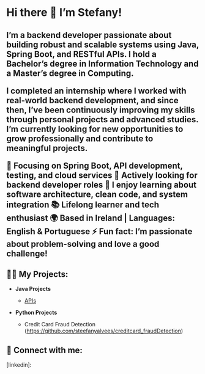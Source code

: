 <h1>

Hi there 👋 I’m Stefany! </h1>

<h2> I’m a backend developer passionate about building robust and scalable systems using Java, Spring Boot, and RESTful APIs. 
I hold a Bachelor’s degree in Information Technology and a Master’s degree in Computing.

I completed an internship where I worked with real-world backend development, and since then, 
I’ve been continuously improving my skills through personal projects and advanced studies. 
I’m currently looking for new opportunities to grow professionally and contribute to meaningful projects.

🌱 Focusing on Spring Boot, API development, testing, and cloud services
🚀 Actively looking for backend developer roles
💬 I enjoy learning about software architecture, clean code, and system integration
📚 Lifelong learner and tech enthusiast
🌍 Based in Ireland | Languages: English & Portuguese
⚡ Fun fact: I’m passionate about problem-solving and love a good challenge!


 </h2>

<h2>👨‍💻 My Projects:</h2>

- <b>Java Projects </b>
  - [APIs](https://github.com/steefanyalvees/productAPI)


- <b>Python Projects</b>
  - Credit Card Fraud Detection (https://github.com/steefanyalvees/creditcard_fraudDetection)

<h2> 🤳 Connect with me:</h2>




[linkedin]: 

<!--


- 🔭 I’m currently working on ...
- 🌱 I’m currently learning Java...
- 👯 I’m looking to collaborate on ...
- 🤔 I’m looking for help with ...
- 💬 Ask me about ...
- 📫 How to reach me: ...
- 😄 Pronouns: ...
- ⚡ Fun fact: ...
-->
